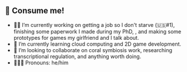 ## 🫵 Consume me! 

- 🔬📑 I’m currently working on getting a job so I don't starve (🇺🇸\#1), finishing some paperwork I made during my PhD, , and making some prototypes for games my girlfriend and I talk about. 
- 🌱 I’m currently learning cloud computing and 2D game development. 
- 🫡 I’m looking to collaborate on coral symbiosis work, researching transcriptional regulation, and anything worth doing. 
- 🧔🏼‍♂️ Pronouns: he/him

<!--
**Felip3Porto/Felip3Porto** is a ✨ _special_ ✨ repository because its `README.md` (this file) appears on your GitHub profile.

Here are some ideas to get you started:

- 🤔 I’m looking for help with ...
- 💬 Ask me about ...
- 📫 How to reach me: ...

- ⚡ Fun fact: ...
-->
